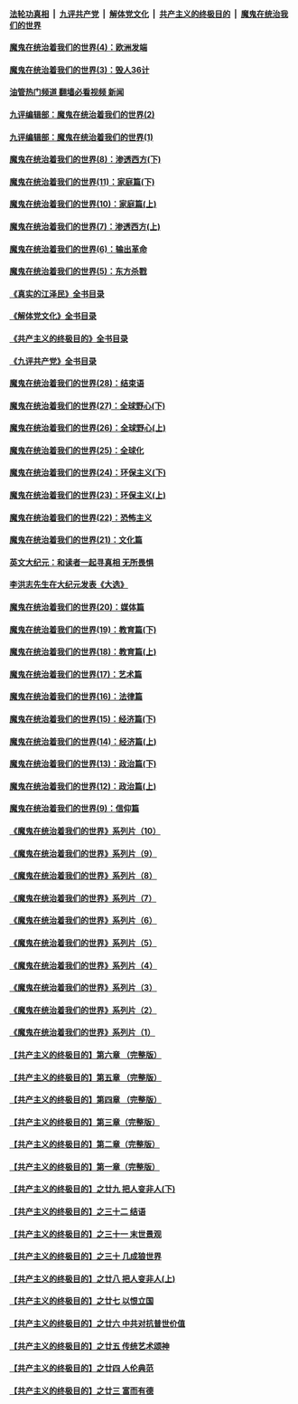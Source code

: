 ####  [法轮功真相](../../../../basic/blob/master/README.md?t=10010401) &nbsp;|&nbsp; [九评共产党](../../../../9ping.md/blob/master/README.md?t=10010401) &nbsp;|&nbsp; [解体党文化](../../../../jtdwh.md/blob/master/README.md?t=10010401)  &nbsp;|&nbsp; [共产主义的终极目的](../../../../gczydzjmd.md/blob/master/README.md?t=10010401) &nbsp;|&nbsp; [魔鬼在统治我们的世界](../../../../mgztzwmdsj.md/blob/master/README.md?t=10010401) 

#### [魔鬼在统治着我们的世界(4)：欧洲发端](../pages/nsc422/n10414890.md?t=10010401) 

#### [魔鬼在统治着我们的世界(3)：毁人36计](../pages/nsc422/n10411583.md?t=10010401) 

#### [油管热门频道 翻墙必看视频 新闻](http://209.250.226.216:81/youtube.html?10010401)

#### [九评编辑部：魔鬼在统治着我们的世界(2)](../pages/nsc422/n10410036.md?t=10010401) 

#### [九评编辑部：魔鬼在统治着我们的世界(1)](../pages/nsc422/n10406825.md?t=10010401) 

#### [魔鬼在统治着我们的世界(8)：渗透西方(下)](../pages/nsc422/n10429603.md?t=10010401) 

#### [魔鬼在统治着我们的世界(11)：家庭篇(下)](../pages/nsc422/n10440961.md?t=10010401) 

#### [魔鬼在统治着我们的世界(10)：家庭篇(上)](../pages/nsc422/n10435448.md?t=10010401) 

#### [魔鬼在统治着我们的世界(7)：渗透西方(上)](../pages/nsc422/n10426013.md?t=10010401) 

#### [魔鬼在统治着我们的世界(6)：输出革命](../pages/nsc422/n10421536.md?t=10010401) 

#### [魔鬼在统治着我们的世界(5)：东方杀戮](../pages/nsc422/n10417707.md?t=10010401) 

#### [《真实的江泽民》全书目录](../pages/nsc422/n13721399.md?t=10010401) 

#### [《解体党文化》全书目录](../pages/nsc422/n13721157.md?t=10010401) 

#### [《共产主义的终极目的》全书目录](../pages/nsc422/n13721048.md?t=10010401) 

#### [《九评共产党》全书目录](../pages/nsc422/n13708085.md?t=10010401) 

#### [魔鬼在统治着我们的世界(28)：结束语](../pages/nsc422/n10936246.md?t=10010401) 

#### [魔鬼在统治着我们的世界(27)：全球野心(下)](../pages/nsc422/n10928319.md?t=10010401) 

#### [魔鬼在统治着我们的世界(26)：全球野心(上)](../pages/nsc422/n10900318.md?t=10010401) 

#### [魔鬼在统治着我们的世界(25)：全球化](../pages/nsc422/n10788205.md?t=10010401) 

#### [魔鬼在统治着我们的世界(24)：环保主义(下)](../pages/nsc422/n10695307.md?t=10010401) 

#### [魔鬼在统治着我们的世界(23)：环保主义(上)](../pages/nsc422/n10688613.md?t=10010401) 

#### [魔鬼在统治着我们的世界(22)：恐怖主义](../pages/nsc422/n10614727.md?t=10010401) 

#### [魔鬼在统治着我们的世界(21)：文化篇](../pages/nsc422/n10597706.md?t=10010401) 

#### [英文大纪元：和读者一起寻真相 无所畏惧](../pages/nsc422/n12542027.md?t=10010401) 

#### [李洪志先生在大纪元发表《大选》](../pages/nsc422/n12534746.md?t=10010401) 

#### [魔鬼在统治着我们的世界(20)：媒体篇](../pages/nsc422/n10586579.md?t=10010401) 

#### [魔鬼在统治着我们的世界(19)：教育篇(下)](../pages/nsc422/n10564808.md?t=10010401) 

#### [魔鬼在统治着我们的世界(18)：教育篇(上)](../pages/nsc422/n10526970.md?t=10010401) 

#### [魔鬼在统治着我们的世界(17)：艺术篇](../pages/nsc422/n10499093.md?t=10010401) 

#### [魔鬼在统治着我们的世界(16)：法律篇](../pages/nsc422/n10485969.md?t=10010401) 

#### [魔鬼在统治着我们的世界(15)：经济篇(下)](../pages/nsc422/n10469975.md?t=10010401) 

#### [魔鬼在统治着我们的世界(14)：经济篇(上)](../pages/nsc422/n10457370.md?t=10010401) 

#### [魔鬼在统治着我们的世界(13)：政治篇(下)](../pages/nsc422/n10448270.md?t=10010401) 

#### [魔鬼在统治着我们的世界(12)：政治篇(上)](../pages/nsc422/n10444576.md?t=10010401) 

#### [魔鬼在统治着我们的世界(9)：信仰篇](../pages/nsc422/n10432159.md?t=10010401) 

#### [《魔鬼在统治着我们的世界》系列片（10）](../pages/nsc422/n12292670.md?t=10010401) 

#### [《魔鬼在统治着我们的世界》系列片（9）](../pages/nsc422/n12290859.md?t=10010401) 

#### [《魔鬼在统治着我们的世界》系列片（8）](../pages/nsc422/n12287445.md?t=10010401) 

#### [《魔鬼在统治着我们的世界》系列片（7）](../pages/nsc422/n12283425.md?t=10010401) 

#### [《魔鬼在统治着我们的世界》系列片（6）](../pages/nsc422/n12282314.md?t=10010401) 

#### [《魔鬼在统治着我们的世界》系列片（5）](../pages/nsc422/n12281419.md?t=10010401) 

#### [《魔鬼在统治着我们的世界》系列片（4）](../pages/nsc422/n12274024.md?t=10010401) 

#### [《魔鬼在统治着我们的世界》系列片（3）](../pages/nsc422/n12271322.md?t=10010401) 

#### [《魔鬼在统治着我们的世界》系列片（2）](../pages/nsc422/n12269049.md?t=10010401) 

#### [《魔鬼在统治着我们的世界》系列片（1）](../pages/nsc422/n12267575.md?t=10010401) 

#### [【共产主义的终极目的】第六章 （完整版）](../pages/nsc422/n11428913.md?t=10010401) 

#### [【共产主义的终极目的】第五章 （完整版）](../pages/nsc422/n11428912.md?t=10010401) 

#### [【共产主义的终极目的】第四章 （完整版）](../pages/nsc422/n11428907.md?t=10010401) 

#### [【共产主义的终极目的】第三章（完整版）](../pages/nsc422/n11428848.md?t=10010401) 

#### [【共产主义的终极目的】第二章（完整版）](../pages/nsc422/n11428831.md?t=10010401) 

#### [【共产主义的终极目的】第一章（完整版）](../pages/nsc422/n11417651.md?t=10010401) 

#### [【共产主义的终极目的】之廿九 把人变非人(下)](../pages/nsc422/n11344140.md?t=10010401) 

#### [【共产主义的终极目的】之三十二 结语](../pages/nsc422/n11360535.md?t=10010401) 

#### [【共产主义的终极目的】之三十一 末世景观](../pages/nsc422/n11351129.md?t=10010401) 

#### [【共产主义的终极目的】之三十 几成狼世界](../pages/nsc422/n11348280.md?t=10010401) 

#### [【共产主义的终极目的】之廿八 把人变非人(上)](../pages/nsc422/n11340492.md?t=10010401) 

#### [【共产主义的终极目的】之廿七 以恨立国](../pages/nsc422/n11336944.md?t=10010401) 

#### [【共产主义的终极目的】之廿六 中共对抗普世价值](../pages/nsc422/n11324785.md?t=10010401) 

#### [【共产主义的终极目的】之廿五 传统艺术颂神](../pages/nsc422/n11296396.md?t=10010401) 

#### [【共产主义的终极目的】之廿四 人伦典范](../pages/nsc422/n11296397.md?t=10010401) 

#### [【共产主义的终极目的】之廿三 富而有德](../pages/nsc422/n11283598.md?t=10010401) 

<img src='http://gfw-breaker.win/goodnews/indexes/nsc422.md' width='0px' height='0px'/>
